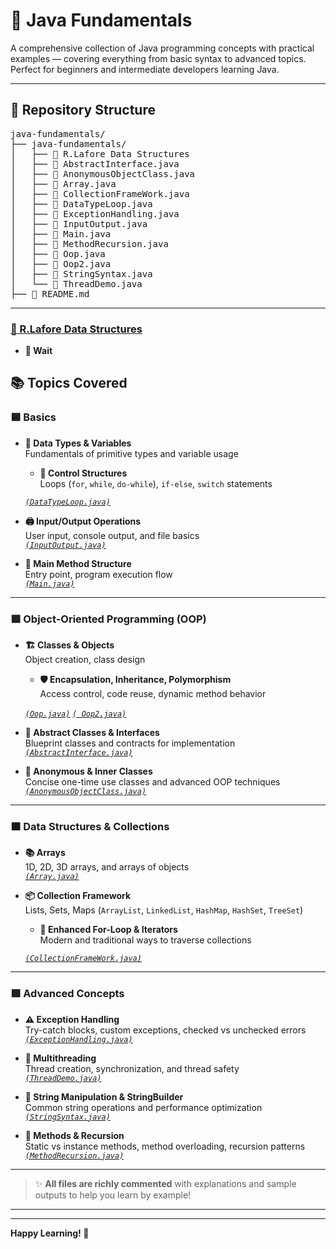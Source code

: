 

# 📘 Java Fundamentals

A comprehensive collection of Java programming concepts with practical examples — covering everything from basic syntax to advanced topics.  
Perfect for beginners and intermediate developers learning Java.

---

## 📁 Repository Structure

<pre>
java-fundamentals/
├── java-fundamentals/
│   ├── 📁 R.Lafore Data Structures
│   ├── 📄 AbstractInterface.java
│   ├── 📄 AnonymousObjectClass.java
│   ├── 📄 Array.java
│   ├── 📄 CollectionFrameWork.java
│   ├── 📄 DataTypeLoop.java
│   ├── 📄 ExceptionHandling.java
│   ├── 📄 InputOutput.java
│   ├── 📄 Main.java
│   ├── 📄 MethodRecursion.java
│   ├── 📄 Oop.java
│   ├── 📄 Oop2.java
│   ├── 📄 StringSyntax.java
│   └── 📄 ThreadDemo.java
├── 📘 README.md
</pre>

---

### [📁 R.Lafore Data Structures](java-fundamentals/R.Lafore%20Data%20Structures/)

- **🔢 Wait**  

## 📚 Topics Covered 

### 🟦 Basics

- **🔢 Data Types & Variables**  
  Fundamentals of primitive types and variable usage
  - **🔁 Control Structures**  
  Loops (`for`, `while`, `do-while`), `if-else`, `switch` statements

  [_`(DataTypeLoop.java)`_](java-fundamentals/DataTypeLoop.java)

- **🖨️ Input/Output Operations**  
  User input, console output, and file basics  
 [ _`(InputOutput.java)`_](java-fundamentals/InputOutput.java)

- **🧭 Main Method Structure**  
  Entry point, program execution flow  
  [_`(Main.java)`_](java-fundamentals/Main.java)

---

### 🟩 Object-Oriented Programming (OOP)

- **🏗️ Classes & Objects**  
  Object creation, class design
  - **🛡️ Encapsulation, Inheritance, Polymorphism**  
  Access control, code reuse, dynamic method behavior

  [_`(Oop.java)`_](java-fundamentals/Oop.java)
    [_`( Oop2.java)`_](java-fundamentals/Oop2.java)


- **🧩 Abstract Classes & Interfaces**  
  Blueprint classes and contracts for implementation  
  [ _`(AbstractInterface.java)`_](java-fundamentals/AbstractInterface.java)

- **👻 Anonymous & Inner Classes**  
  Concise one-time use classes and advanced OOP techniques  
  [  _`(AnonymousObjectClass.java)`_](java-fundamentals/AnonymousObjectClass.java/)

---

### 🟧 Data Structures & Collections

- **📚 Arrays**  
  1D, 2D, 3D arrays, and arrays of objects  
  [_`(Array.java)`_](java-fundamentals/Array.java)
- **📦 Collection Framework**  
  Lists, Sets, Maps (`ArrayList`, `LinkedList`, `HashMap`, `HashSet`, `TreeSet`)
  - **🔄 Enhanced For-Loop & Iterators**  
  Modern and traditional ways to traverse collections

  [_`(CollectionFrameWork.java)`_](java-fundamentals/CollectionFrameWork.java)


---

### 🟪 Advanced Concepts

- **⚠️ Exception Handling**  
  Try-catch blocks, custom exceptions, checked vs unchecked errors  
  [_`(ExceptionHandling.java)`_](java-fundamentals/ExceptionHandling.java)

- **🧵 Multithreading**  
  Thread creation, synchronization, and thread safety  
  [_`(ThreadDemo.java)`_](java-fundamentals/ThreadDemo.java)

- **🧵 String Manipulation & StringBuilder**  
  Common string operations and performance optimization  
  [_`(StringSyntax.java)`_](java-fundamentals/StringSyntax.java)

- **🔁 Methods & Recursion**  
  Static vs instance methods, method overloading, recursion patterns  
  [_`(MethodRecursion.java)`_](java-fundamentals/MethodRecursion.java)

---

> ✨ **All files are richly commented** with explanations and sample outputs to help you learn by example!

---

---

**Happy Learning! 🎯**


